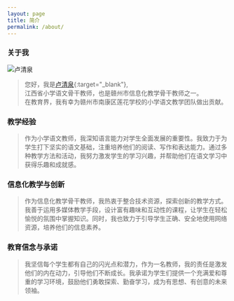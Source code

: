 ```yaml
---
layout: page
title: 简介
permalink: /about/
---
```


### 关于我

![卢清泉](https://xintd.github.io/lqq/images/lqq/img.png)

>您好，我是[卢清泉](http://www.jxeduyun.com/App.EduSNS/Src/index.php?app=public&mod=PersonCenter&act=index&uid=957458){:target="_blank"},  
江西省小学语文骨干教师，也是赣州市信息化教学骨干教师之一。  
在教育界，我有幸为赣州市南康区莲花学校的小学语文教学团队做出贡献。

### 教学经验
> 作为小学语文教师，我深知语言能力对学生全面发展的重要性。我致力于为学生打下坚实的语文基础，注重培养他们的阅读、写作和表达能力。通过多种教学方法和活动，我努力激发学生的学习兴趣，并帮助他们在语文学习中获得乐趣和成就感。

### 信息化教学与创新
> 作为信息化教学骨干教师，我热衷于整合技术资源，探索创新的教学方式。我善于运用多媒体教学手段，设计富有趣味和互动性的课程，让学生在轻松愉悦的氛围中掌握知识。同时，我也致力于引导学生正确、安全地使用网络资源，培养他们的信息素养。

### 教育信念与承诺
> 我坚信每个学生都有自己的闪光点和潜力，作为一名教师，我的责任是激发他们的内在动力，引导他们不断成长。我承诺为学生们提供一个充满爱和尊重的学习环境，鼓励他们勇敢探索、勤奋学习，成为有思想、有创意的未来领袖。

